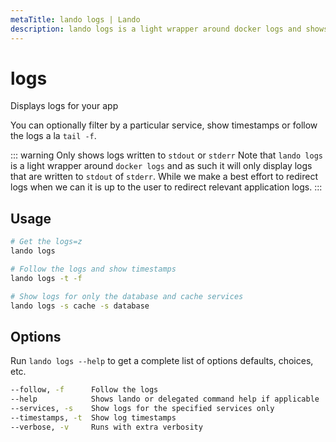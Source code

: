 ```yaml
---
metaTitle: lando logs | Lando
description: lando logs is a light wrapper around docker logs and shows container logs written to stdout or stderr.
---
```


# logs

Displays logs for your app

You can optionally filter by a particular service, show timestamps or follow the logs a la `tail -f`.

::: warning Only shows logs written to `stdout` or `stderr`
Note that `lando logs` is a light wrapper around `docker logs` and as such it will only display logs that are written
to `stdout` of `stderr`. While we make a best effort to redirect logs when we can it is up to the user to redirect relevant
application logs.
:::

## Usage

```bash
# Get the logs=z
lando logs

# Follow the logs and show timestamps
lando logs -t -f

# Show logs for only the database and cache services
lando logs -s cache -s database
```

## Options

Run `lando logs --help` to get a complete list of options defaults, choices, etc.

```bash
--follow, -f      Follow the logs
--help            Shows lando or delegated command help if applicable
--services, -s    Show logs for the specified services only
--timestamps, -t  Show log timestamps
--verbose, -v     Runs with extra verbosity
```
